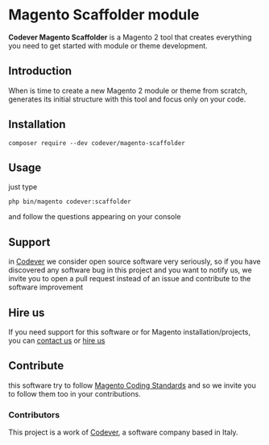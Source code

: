 # Magento Scaffolder module

**Codever Magento Scaffolder** is a Magento 2 tool that creates everything you need to get started with module or theme development.


## Introduction

When is time to create a new Magento 2 module or theme from scratch, generates its initial structure with this tool and focus only on your code.


## Installation

```
composer require --dev codever/magento-scaffolder
```


## Usage

just type 

```
php bin/magento codever:scaffolder
```

and follow the questions appearing on your console

## Support

in [Codever](https://codever.it) we consider open source software very seriously, so if you have discovered any software bug in this project and you want to notify us, we invite you to open a pull request instead of an issue and contribute to the software improvement

## Hire us

If you need support for this software or for Magento installation/projects, you can [contact us](https://codever.it) or [hire us](https://codever.it)

## Contribute

this software try to follow [Magento Coding Standards](https://github.com/magento/magento-coding-standard) and so we invite you to follow them too in your contributions.


### Contributors

This project is a work of [Codever](https://codever.it), a software company based in Italy.

